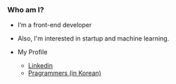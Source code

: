 ### Who am I?

- I’m a front-end developer

- Also, I'm interested in startup and machine learning.

- My Profile
  - [Linkedin](https://www.linkedin.com/in/jeahyeon-park-44674615b/)
  - [Pragrammers (in Korean)](https://career.programmers.co.kr/pr/sawogus29_9603)
